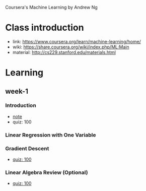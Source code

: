 Coursera's Machine Learning by Andrew Ng


# Class introduction

* link: https://www.coursera.org/learn/machine-learning/home/
* wiki: https://share.coursera.org/wiki/index.php/ML:Main
* material: http://cs229.stanford.edu/materials.html

# Learning


## week-1

### Introduction

* [note]()
* quiz: 100

### Linear Regression with One Variable


### Gradient Descent

* [quiz: 100]()

### Linear Algebra Review (Optional)

* [quiz: 100]()


